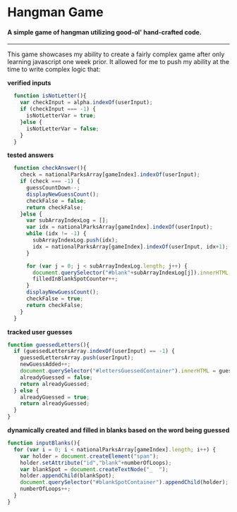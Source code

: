 # Hangman Game

#### A simple game of hangman utilizing good-ol' hand-crafted code.

---

This game showcases my ability to create a fairly complex game after only learning javascript one week prior. It allowed for me to push my ability at the time to write complex logic that:

**verified inputs**
```javascript
  function isNotLetter(){
    var checkInput = alpha.indexOf(userInput);
    if (checkInput === -1) {
      isNotLetterVar = true;
    }else {
      isNotLetterVar = false;
    }
  }
```

**tested answers**
```javascript
  function checkAnswer(){
    check = nationalParksArray[gameIndex].indexOf(userInput);
    if (check === -1) {
      guessCountDown--;
      displayNewGuessCount();
      checkFalse = false;
      return checkFalse;
    }else {
      var subArrayIndexLog = [];
      var idx = nationalParksArray[gameIndex].indexOf(userInput);
      while (idx != -1) {
        subArrayIndexLog.push(idx);
        idx = nationalParksArray[gameIndex].indexOf(userInput, idx+1);
      }

      for (var j = 0; j < subArrayIndexLog.length; j++) {
        document.querySelector("#blank"+subArrayIndexLog[j]).innerHTML = userInput;
        filledInBlankSpotCounter++;
      }
      displayNewGuessCount();
      checkFalse = true;
      return checkFalse;
    }
  }
```

**tracked user guesses**
```javascript
function guessedLetters(){
  if (guessedLettersArray.indexOf(userInput) == -1) {
    guessedLettersArray.push(userInput);
    newGuessAdded++;
    document.querySelector("#lettersGuessedContainer").innerHTML = guessedLettersArray;
    alreadyGuessed = false;
    return alreadyGuessed;
  } else {
    alreadyGuessed = true;
    return alreadyGuessed;
  }
}
```

**dynamically created and filled in blanks based on the word being guessed**
```javascript
function inputBlanks(){
  for (var i = 0; i < nationalParksArray[gameIndex].length; i++) {
    var holder = document.createElement("span");
    holder.setAttribute("id","blank"+numberOfLoops);
    var blankSpot = document.createTextNode("_  ");
    holder.appendChild(blankSpot);
    document.querySelector("#blankSpotContainer").appendChild(holder);
    numberOfLoops++;
  }
}
```
